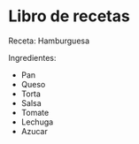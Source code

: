 # Libro de recetas

Receta: Hamburguesa

Ingredientes:
- Pan
- Queso 
- Torta
- Salsa
- Tomate
- Lechuga
- Azucar